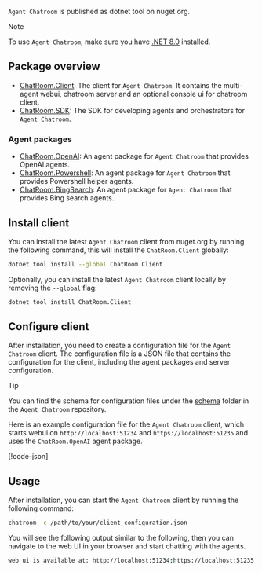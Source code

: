 `Agent Chatroom` is published as dotnet tool on nuget.org.

> [!NOTE]
> To use `Agent Chatroom`, make sure you have [.NET 8.0](https://dotnet.microsoft.com/download/dotnet/8.0) installed.

## Package overview
- [ChatRoom.Client](https://www.nuget.org/packages/ChatRoom.Client): The client for `Agent Chatroom`. It contains the multi-agent webui, chatroom server and an optional console ui for chatroom client.
- [ChatRoom.SDK](https://www.nuget.org/packages/ChatRoom.SDK): The SDK for developing agents and orchestrators for `Agent Chatroom`.

### Agent packages
- [ChatRoom.OpenAI](https://www.nuget.org/packages/ChatRoom.OpenAI): An agent package for `Agent Chatroom` that provides OpenAI agents.
- [ChatRoom.Powershell](https://www.nuget.org/packages/ChatRoom.Powershell): An agent package for `Agent Chatroom` that provides Powershell helper agents.
- [ChatRoom.BingSearch](https://www.nuget.org/packages/ChatRoom.BingSearch): An agent package for `Agent Chatroom` that provides Bing search agents.


## Install client
You can install the latest `Agent Chatroom` client from nuget.org by running the following command, this will install the `ChatRoom.Client` globally:
```bash
dotnet tool install --global ChatRoom.Client
```

Optionally, you can install the latest `Agent Chatroom` client locally by removing the `--global` flag:
```bash
dotnet tool install ChatRoom.Client
```

## Configure client
After installation, you need to create a configuration file for the `Agent Chatroom` client. The configuration file is a JSON file that contains the configuration for the client, including the agent packages and server configuration.

> [!Tip]
> You can find the schema for configuration files under the [schema](https://github.com/LittleLittleCloud/Agent-ChatRoom/tree/main/schema) folder in the `Agent Chatroom` repository.

Here is an example configuration file for the `Agent Chatroom` client, which starts webui on `http://localhost:51234` and `https://localhost:51235` and uses the `ChatRoom.OpenAI` agent package.

[!code-json[](../../configuration/chatroom-client.json)]

## Usage
After installation, you can start the `Agent Chatroom` client by running the following command:
```bash
chatroom -c /path/to/your/client_configuration.json
```

You will see the following output similar to the following, then you can navigate to the web UI in your browser and start chatting with the agents.
```bash
web ui is available at: http://localhost:51234;https://localhost:51235
```
